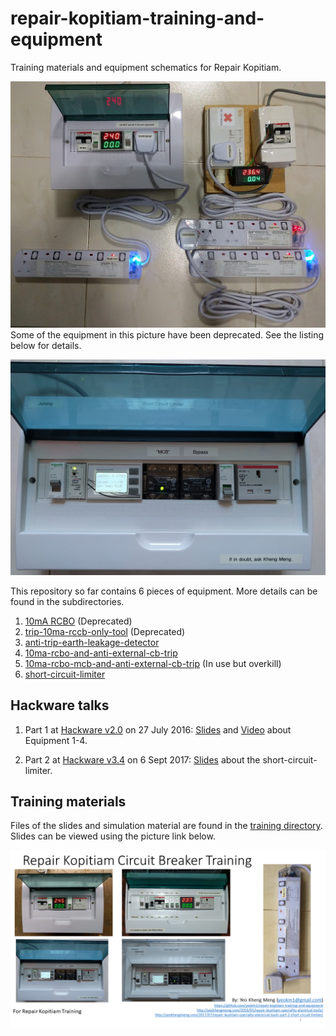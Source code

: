 # repair-kopitiam-training-and-equipment
Training materials and equipment schematics for Repair Kopitiam.

<a href="https://raw.githubusercontent.com/yeokm1/repair-kopitiam-training-and-equipment/master/rk-equip-overview-original.jpg"><img src="rk-equip-overview-small.jpg"></a>
Some of the equipment in this picture have been deprecated. See the listing below for details.

![Screen](short-circuit-limiter/images/scl-prod-front.jpg)

This repository so far contains 6 pieces of equipment. More details can be found in the subdirectories.

1. [10mA RCBO](10ma-rcbo) (Deprecated)
2. [trip-10ma-rccb-only-tool](trip-10ma-rccb-only-tool) (Deprecated)
3. [anti-trip-earth-leakage-detector](anti-trip-earth-leakage-detector)
4. [10ma-rcbo-and-anti-external-cb-trip](10ma-rcbo-and-anti-external-cb-trip)
5. [10ma-rcbo-mcb-and-anti-external-cb-trip](10ma-rcbo-mcb-and-anti-external-cb-trip) (In use but overkill)
6. [short-circuit-limiter](short-circuit-limiter)

## Hackware talks

1. Part 1 at [Hackware v2.0](https://www.facebook.com/events/481593632030061/) on 27 July 2016: [Slides](http://www.slideshare.net/yeokm1/repair-kopitiam-specialty-electrical-equipment) and [Video](http://www.youtube.com/watch?v=OkuFtGhXB7U) about Equipment 1-4.

2. Part 2 at [Hackware v3.4](https://www.facebook.com/events/261629434317053/) on 6 Sept 2017: [Slides](https://www.slideshare.net/yeokm1/repair-kopitiam-specialty-tools-part-2-short-circuit-limiter) about the short-circuit-limiter.

## Training materials

Files of the slides and simulation material are found in the [training directory](training). Slides can be viewed using the picture link below.

[![Circuit breaker slides on slideshare](training/cb-first-slide.png)](http://www.slideshare.net/yeokm1/repair-kopitiam-circuit-breaker-training)
